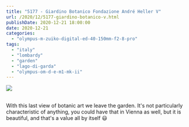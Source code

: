 ```yaml
---
title: "5177 - Giardino Botanico Fondazione André Heller V"
url: /2020/12/5177-giardino-botanico-v.html
publishDate: 2020-12-21 18:00:00
date: 2020-12-21
categories: 
  - "olympus-m-zuiko-digital-ed-40-150mm-f2-8-pro"
tags: 
  - "italy"
  - "lombardy"
  - "garden"
  - "lago-di-garda"
  - "olympus-om-d-e-m1-mk-ii"
---
```

<div class="container">
<div class="center"><a target="_blank" href="https://d25zfm9zpd7gm5.cloudfront.net/1200x1200/2018/20180912_125424_lr.jpg"><img class="webfeedsFeaturedVisual" src="https://d25zfm9zpd7gm5.cloudfront.net/0600x0600/2018/20180912_125424_lr.jpg" /></a></div>
</div>
<br />

With this last view of botanic art we leave the garden. It's not
particularly characteristic of anything, you could have that in
Vienna as well, but it is beautiful, and that's a value all by
itself :smiley:
